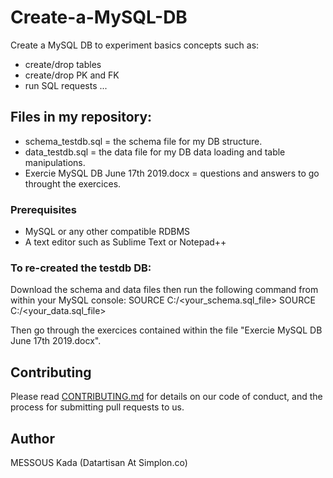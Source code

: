 # Create-a-MySQL-DB
Create a MySQL DB to experiment basics concepts such as:
- create/drop tables
- create/drop PK and FK
- run SQL requests
...

## Files in my repository:
- schema_testdb.sql = the schema file for my DB structure.
- data_testdb.sql = the data file for my DB data loading and table manipulations.
- Exercie MySQL DB June 17th 2019.docx = questions and answers to go throught the exercices. 

### Prerequisites
- MySQL or any other compatible RDBMS
- A text editor such as Sublime Text or Notepad++

### To re-created the testdb DB:
Download the schema and data files then run the following command from within your MySQL console:
SOURCE C:<path to your schema.sql>/<your_schema.sql_file>
SOURCE C:<path to your data.sql>/<your_data.sql_file>

Then go through the exercices contained within the file "Exercie MySQL DB June 17th 2019.docx".  

## Contributing
Please read [CONTRIBUTING.md](https://gist.github.com/PurpleBooth/b24679402957c63ec426) for details on our code of conduct, and the process for submitting pull requests to us.

## Author
MESSOUS Kada
(Datartisan At Simplon.co)
